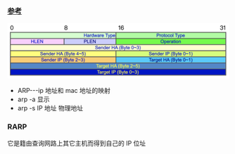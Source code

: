 ### [参考](http://www.study-area.org/network/network_ip_arp.htm)

![arpFrame](../assets/network/arpFrame.png)

- ARP---ip 地址和 mac 地址的映射
- arp -a 显示
- arp -s IP 地址 物理地址

### RARP

它是籍由查询网路上其它主机而得到自己的 IP 位址
